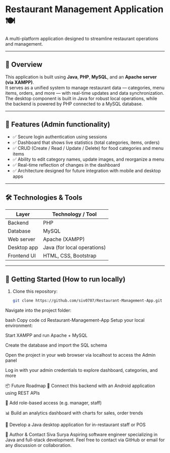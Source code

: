 # Restaurant Management Application 🍽️

A multi-platform application designed to streamline restaurant operations and management.

---

## 📌 Overview  
This application is built using **Java**, **PHP**, **MySQL**, and an **Apache server (via XAMPP)**.  
It serves as a unified system to manage restaurant data — categories, menu items, orders, and more — with real-time updates and data synchronization. The desktop component is built in Java for robust local operations, while the backend is powered by PHP connected to a MySQL database.

---

## 🎯 Features (Admin functionality)  
- ✅ Secure login authentication using sessions  
- ✅ Dashboard that shows live statistics (total categories, items, orders)  
- ✅ CRUD (Create / Read / Update / Delete) for food categories and menu items  
- ✅ Ability to edit category names, update images, and reorganize a menu  
- ✅ Real-time reflection of changes in the dashboard  
- ✅ Architecture designed for future integration with mobile and desktop apps

---

## 🛠️ Technologies & Tools  
| Layer        | Technology / Tool           |
|--------------|-----------------------------|
| Backend      | PHP                         |
| Database     | MySQL                       |
| Web server   | Apache (XAMPP)              |
| Desktop app  | Java (for local operations) |
| Frontend UI  | HTML, CSS, Bootstrap        |

---

## 🚀 Getting Started (How to run locally)  
1. Clone this repository:  
   ```bash
   git clone https://github.com/siv0707/Restaurant-Management-App.git
Navigate into the project folder:

bash
Copy code
cd Restaurant-Management-App
Setup your local environment:

Start XAMPP and run Apache + MySQL

Create the database and import the SQL schema

Open the project in your web browser via localhost to access the Admin panel

Log in with your admin credentials to explore dashboard, categories, and more

📦 Future Roadmap
🔄 Connect this backend with an Android application using REST APIs

👥 Add role-based access (e.g. manager, staff)

📊 Build an analytics dashboard with charts for sales, order trends

📲 Develop a Java desktop application for in-restaurant staff or POS

👤 Author & Contact
Siva Surya
Aspiring software engineer specializing in Java and full-stack development.
Feel free to contact via GitHub or email for any discussion or collaboration.
